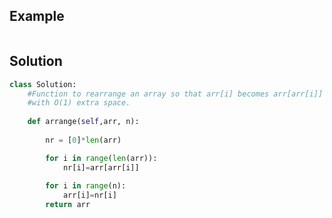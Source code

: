 ## 



## Example 
```bash

```
## Solution

```python
class Solution:
    #Function to rearrange an array so that arr[i] becomes arr[arr[i]]
    #with O(1) extra space.
    
    def arrange(self,arr, n): 
        
        nr = [0]*len(arr)

        for i in range(len(arr)):
            nr[i]=arr[arr[i]]
    
        for i in range(n):
            arr[i]=nr[i]
        return arr
             
```



